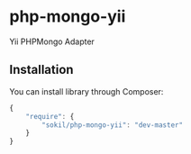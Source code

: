 php-mongo-yii
=============

Yii PHPMongo Adapter

Installation
------------

You can install library through Composer:
```javascript
{
    "require": {
        "sokil/php-mongo-yii": "dev-master"
    }
}
```
